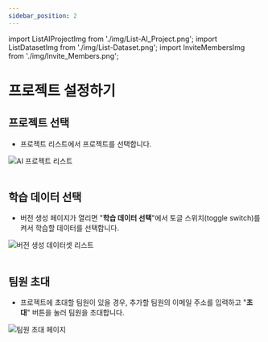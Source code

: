 ```yaml
---
sidebar_position: 2
---
```


import ListAIProjectImg from './img/List-AI_Project.png';
import ListDatasetImg from './img/List-Dataset.png';
import InviteMembersImg from './img/Invite_Members.png';


# 프로젝트 설정하기

## 프로젝트 선택
* 프로젝트 리스트에서 프로젝트를 선택합니다.

<div style={{ textAlign: 'center' }}>
  <img src={ListAIProjectImg} alt="AI 프로젝트 리스트" style={{ width: '60%' }} />
</div>

<br />

## 학습 데이터 선택
* 버전 생성 페이지가 열리면 "**학습 데이터 선택**"에서 토글 스위치(toggle switch)를 켜서 학습할 데이터를 선택합니다.

<div style={{ textAlign: 'center' }}>
  <img src={ListDatasetImg} alt="버전 생성 데이터셋 리스트" style={{ width: '90%' }} />
</div>

<br />

## 팀원 초대
* 프로젝트에 초대할 팀원이 있을 경우, 추가할 팀원의 이메일 주소를 입력하고 "**초대**" 버튼을 눌러 팀원을 초대합니다.

<div style={{ textAlign: 'center' }}>
  <img src={InviteMembersImg} alt="팀원 초대 페이지" style={{ width: '90%' }} />
</div>

<br />
